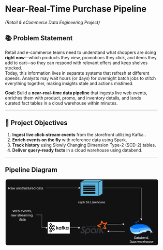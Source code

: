 # Near-Real-Time Purchase Pipeline  
*(Retail & eCommerce Data Engineering Project)*

## 📚 Problem Statement  
Retail and e-commerce teams need to understand what shoppers are doing **right now**—which products they view, promotions they click, and items they add to cart—so they can respond with relevant offers and keep shelves stocked.  
Today, this information lives in separate systems that refresh at different speeds. Analysts may wait hours (or days) for overnight batch jobs to stitch everything together, making insights stale and actions mistimed.

**Goal:** Build a **near-real-time data pipeline** that ingests live web events, enriches them with product, promo, and inventory details, and lands curated fact tables in a cloud warehouse within minutes.

---

## 🎯 Project Objectives
1. **Ingest live click-stream events** from the storefront utilizing Kafka .
2. **Enrich events on the fly** with reference data using Spark.
3. **Track history** using Slowly Changing Dimension Type-2 (SCD-2) tables.
4. **Deliver query-ready facts** in a cloud warehouse using databend.

---


## Pipeline Diagram


<p align="center">
  <img src="screenshots/data-pipeline.drawio.png"
       style="max-width:100%; width:700px; border:2px solid #eee; border-radius:8px"
       alt="Diagram screenshot">
</p>

